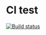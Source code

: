 # CI test

[![Build status](https://ci.appveyor.com/api/projects/status/a3xtyy4aa8xyuypq?svg=true)](https://ci.appveyor.com/project/Markedone60/ajs-homework-test-ci-4-1)